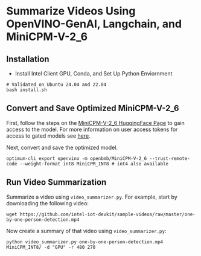 # Summarize Videos Using OpenVINO-GenAI, Langchain, and MiniCPM-V-2_6

## Installation
* Install Intel Client GPU, Conda, and Set Up Python Enviornment
```
# Validated on Ubuntu 24.04 and 22.04
bash install.sh
```

## Convert and Save Optimized MiniCPM-V-2_6
First, follow the steps on the [MiniCPM-V-2_6 HuggingFace Page](https://huggingface.co/openbmb/MiniCPM-V-2_6) to gain access to the model. For more information on user access tokens for access to gated models see [here](https://huggingface.co/docs/hub/en/security-tokens).

Next, convert and save the optimized model.
```
optimum-cli export openvino -m openbmb/MiniCPM-V-2_6 --trust-remote-code --weight-format int8 MiniCPM_INT8 # int4 also available 
```

## Run Video Summarization
Summarize a video using `video_summarizer.py`. For example, start by downloading the following video:
 
```
wget https://github.com/intel-iot-devkit/sample-videos/raw/master/one-by-one-person-detection.mp4
```

Now create a summary of that video using `video_summarizer.py`:
```
python video_summarizer.py one-by-one-person-detection.mp4 MiniCPM_INT8/ -d "GPU" -r 480 270 
```